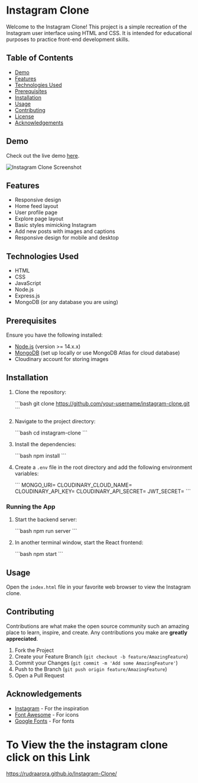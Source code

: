 

# Instagram Clone

Welcome to the Instagram Clone! This project is a simple recreation of the Instagram user interface using HTML and CSS. It is intended for educational purposes to practice front-end development skills.

## Table of Contents

- [Demo](#demo)
- [Features](#features)
- [Technologies Used](#TechnologiesUsed)
- [Prerequisites](#Prerequisites)
- [Installation](#installation)
- [Usage](#usage)
- [Contributing](#contributing)
- [License](#license)
- [Acknowledgements](#acknowledgements)

## Demo

Check out the live demo [here](#).

![Instagram Clone Screenshot](path/to/your/screenshot.png)

## Features

- Responsive design
- Home feed layout
- User profile page
- Explore page layout
- Basic styles mimicking Instagram
- Add new posts with images and captions
- Responsive design for mobile and desktop

## Technologies Used

- HTML
- CSS
- JavaScript
- Node.js
- Express.js
- MongoDB (or any database you are using)

## Prerequisites

Ensure you have the following installed:
- [Node.js](https://nodejs.org/) (version >= 14.x.x)
- [MongoDB](https://www.mongodb.com/) (set up locally or use MongoDB Atlas for cloud database)
- Cloudinary account for storing images

## Installation

1. Clone the repository:

   \`\`\`bash
   git clone https://github.com/your-username/instagram-clone.git
   \`\`\`

2. Navigate to the project directory:

   \`\`\`bash
   cd instagram-clone
   \`\`\`

3. Install the dependencies:

   \`\`\`bash
   npm install
   \`\`\`

4. Create a `.env` file in the root directory and add the following environment variables:

   \`\`\`
   MONGO_URI=<Your MongoDB URI>
   CLOUDINARY_CLOUD_NAME=<Your Cloudinary Cloud Name>
   CLOUDINARY_API_KEY=<Your Cloudinary API Key>
   CLOUDINARY_API_SECRET=<Your Cloudinary API Secret>
   JWT_SECRET=<Your JWT Secret Key>
   \`\`\`

### Running the App

1. Start the backend server:

   \`\`\`bash
   npm run server
   \`\`\`

2. In another terminal window, start the React frontend:

   \`\`\`bash
   npm start
   \`\`\`
   

## Usage

Open the `index.html` file in your favorite web browser to view the Instagram clone.

## Contributing

Contributions are what make the open source community such an amazing place to learn, inspire, and create. Any contributions you make are **greatly appreciated**.

1. Fork the Project
2. Create your Feature Branch (`git checkout -b feature/AmazingFeature`)
3. Commit your Changes (`git commit -m 'Add some AmazingFeature'`)
4. Push to the Branch (`git push origin feature/AmazingFeature`)
5. Open a Pull Request

## Acknowledgements

- [Instagram](https://www.instagram.com) - For the inspiration
- [Font Awesome](https://fontawesome.com) - For icons
- [Google Fonts](https://fonts.google.com) - For fonts

# To View the the instagram clone click on this Link

https://rudraarora.github.io/Instagram-Clone/
